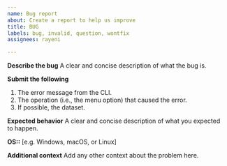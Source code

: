 ```yaml
---
name: Bug report
about: Create a report to help us improve
title: BUG
labels: bug, invalid, question, wontfix
assignees: rayeni

---
```


**Describe the bug**
A clear and concise description of what the bug is.

**Submit the following**

1. The error message from the CLI.
2. The operation (i.e., the menu option) that caused the error.
3. If possible, the dataset.

**Expected behavior**
A clear and concise description of what you expected to happen.

**OS::** [e.g. Windows, macOS, or Linux]

**Additional context**
Add any other context about the problem here.
